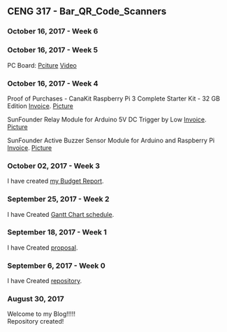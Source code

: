 
CENG 317 - Bar_QR_Code_Scanners
-------------
### October 16, 2017 - Week 6
### October 16, 2017 - Week 5
PC Board:
[Pciture](https://github.com/VinoU/Bar-QR-code-scanners/blob/master/Pictures/IMG_3089.JPG)
[Video]()
### October 16, 2017 - Week 4
Proof of Purchases -
CanaKit Raspberry Pi 3 Complete Starter Kit - 32 GB Edition
[Invoice](https://github.com/VinoU/Bar-QR-code-scanners/blob/master/Invoices/CanaKit%20Raspberry%20Pi3.pdf).
[Picture](https://github.com/VinoU/Bar-QR-code-scanners/blob/master/Pictures/IMG_3112.JPG)

SunFounder Relay Module for Arduino 5V DC Trigger by Low
[Invoice](https://github.com/VinoU/Bar-QR-code-scanners/blob/master/Invoices/Relay%20Moudle.pdf).
[Picture](https://github.com/VinoU/Bar-QR-code-scanners/blob/master/Pictures/IMG_3105.JPG)

SunFounder Active Buzzer Sensor Module for Arduino and Raspberry Pi
[Invoice](https://github.com/VinoU/Bar-QR-code-scanners/blob/master/Invoices/Buzzer.pdf).
[Picture](https://github.com/VinoU/Bar-QR-code-scanners/blob/master/Pictures/IMG_3096.JPG)

### October 02, 2017 - Week 3
I have created [my Budget Report](https://github.com/VinoU/Bar-QR-code-scanners/blob/master/Parts%20Budget%20Vino%20Uthayakumar%20-%20new.xlsx).

### September 25, 2017 - Week 2

I have Created [Gantt Chart schedule](https://github.com/VinoU/Bar-QR-code-scanners/blob/master/Vino%20Uthayakumar_Project%20Schedule.mpp).  


### September 18, 2017 - Week 1

 I have Created [proposal](https://github.com/VinoU/Bar-QR-code-scanners/blob/master/vino_%20proposal.xlsx).

### September 6, 2017 - Week 0

I have Created [repository](https://github.com/VinoU/Bar-QR-code-scanners).

### August 30, 2017 

Welcome to my Blog!!!!!  
                                                 Repository created!
